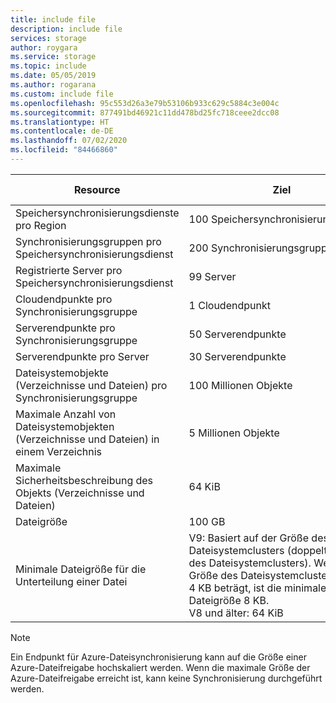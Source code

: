 ```yaml
---
title: include file
description: include file
services: storage
author: roygara
ms.service: storage
ms.topic: include
ms.date: 05/05/2019
ms.author: rogarana
ms.custom: include file
ms.openlocfilehash: 95c553d26a3e79b53106b933c629c5884c3e004c
ms.sourcegitcommit: 877491bd46921c11dd478bd25fc718ceee2dcc08
ms.translationtype: HT
ms.contentlocale: de-DE
ms.lasthandoff: 07/02/2020
ms.locfileid: "84466860"
---
```

| Resource | Ziel | Harte Grenze |
|----------|--------------|------------|
| Speichersynchronisierungsdienste pro Region | 100 Speichersynchronisierungsdienste | Ja |
| Synchronisierungsgruppen pro Speichersynchronisierungsdienst | 200 Synchronisierungsgruppen | Ja |
| Registrierte Server pro Speichersynchronisierungsdienst | 99 Server | Ja |
| Cloudendpunkte pro Synchronisierungsgruppe | 1 Cloudendpunkt | Ja |
| Serverendpunkte pro Synchronisierungsgruppe | 50 Serverendpunkte | Nein |
| Serverendpunkte pro Server | 30 Serverendpunkte | Ja |
| Dateisystemobjekte (Verzeichnisse und Dateien) pro Synchronisierungsgruppe | 100 Millionen Objekte | Nein |
| Maximale Anzahl von Dateisystemobjekten (Verzeichnisse und Dateien) in einem Verzeichnis | 5 Millionen Objekte | Ja |
| Maximale Sicherheitsbeschreibung des Objekts (Verzeichnisse und Dateien) | 64 KiB | Ja |
| Dateigröße | 100 GB | Nein |
| Minimale Dateigröße für die Unterteilung einer Datei | V9: Basiert auf der Größe des Dateisystemclusters (doppelte Größe des Dateisystemclusters). Wenn die Größe des Dateisystemclusters z. B. 4 KB beträgt, ist die minimale Dateigröße 8 KB.<br> V8 und älter: 64 KiB  | Ja |

> [!Note]  
> Ein Endpunkt für Azure-Dateisynchronisierung kann auf die Größe einer Azure-Dateifreigabe hochskaliert werden. Wenn die maximale Größe der Azure-Dateifreigabe erreicht ist, kann keine Synchronisierung durchgeführt werden.
